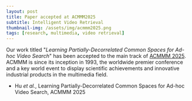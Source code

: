 ```yaml
---
layout: post
title: Paper accepted at ACMMM2025
subtitle: Intelligent Video Retrieval
thumbnail-img: /assets/img/acmmm2025.png
tags: [research, multimedia, video retrieval]
---
```


Our work titled "*Learning Partially-Decorrelated Common Spaces for Ad-hoc Video Search*" has been accepted to the main track of [ACMMM 2025](https://acmmm2025.org/). ACMMM is since its inception in 1993, the worldwide premier conference and a key world event to display scientific achievements and innovative industrial products in the multimedia field.


+ Hu *et al.*, Learning Partially-Decorrelated Common Spaces for Ad-hoc Video Search, ACMMM 2025
